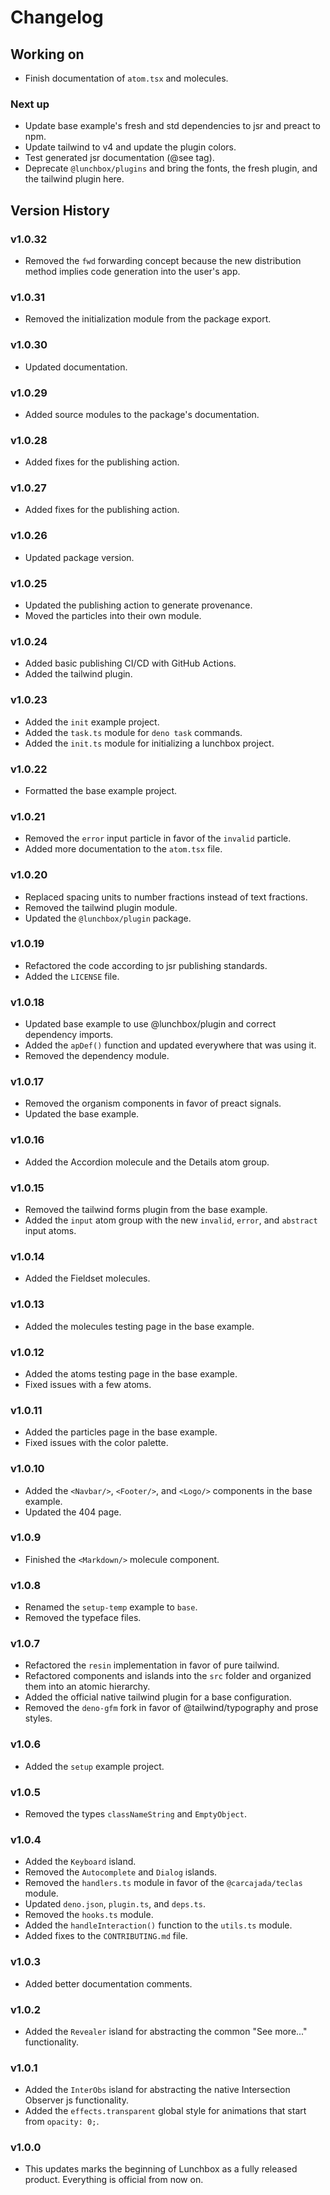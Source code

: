 # Changelog

## Working on

- Finish documentation of `atom.tsx` and molecules.

### Next up

- Update base example's fresh and std dependencies to jsr and preact to npm.
- Update tailwind to v4 and update the plugin colors.
- Test generated jsr documentation (@see tag).
- Deprecate `@lunchbox/plugins` and bring the fonts, the fresh plugin, and the
  tailwind plugin here.

## Version History

### v1.0.32

- Removed the `fwd` forwarding concept because the new distribution method
  implies code generation into the user's app.

### v1.0.31

- Removed the initialization module from the package export.

### v1.0.30

- Updated documentation.

### v1.0.29

- Added source modules to the package's documentation.

### v1.0.28

- Added fixes for the publishing action.

### v1.0.27

- Added fixes for the publishing action.

### v1.0.26

- Updated package version.

### v1.0.25

- Updated the publishing action to generate provenance.
- Moved the particles into their own module.

### v1.0.24

- Added basic publishing CI/CD with GitHub Actions.
- Added the tailwind plugin.

### v1.0.23

- Added the `init` example project.
- Added the `task.ts` module for `deno task` commands.
- Added the `init.ts` module for initializing a lunchbox project.

### v1.0.22

- Formatted the base example project.

### v1.0.21

- Removed the `error` input particle in favor of the `invalid` particle.
- Added more documentation to the `atom.tsx` file.

### v1.0.20

- Replaced spacing units to number fractions instead of text fractions.
- Removed the tailwind plugin module.
- Updated the `@lunchbox/plugin` package.

### v1.0.19

- Refactored the code according to jsr publishing standards.
- Added the `LICENSE` file.

### v1.0.18

- Updated base example to use @lunchbox/plugin and correct dependency imports.
- Added the `apDef()` function and updated everywhere that was using it.
- Removed the dependency module.

### v1.0.17

- Removed the organism components in favor of preact signals.
- Updated the base example.

### v1.0.16

- Added the Accordion molecule and the Details atom group.

### v1.0.15

- Removed the tailwind forms plugin from the base example.
- Added the `input` atom group with the new `invalid`, `error`, and `abstract`
  input atoms.

### v1.0.14

- Added the Fieldset molecules.

### v1.0.13

- Added the molecules testing page in the base example.

### v1.0.12

- Added the atoms testing page in the base example.
- Fixed issues with a few atoms.

### v1.0.11

- Added the particles page in the base example.
- Fixed issues with the color palette.

### v1.0.10

- Added the `<Navbar/>`, `<Footer/>`, and `<Logo/>` components in the base
  example.
- Updated the 404 page.

### v1.0.9

- Finished the `<Markdown/>` molecule component.

### v1.0.8

- Renamed the `setup-temp` example to `base`.
- Removed the typeface files.

### v1.0.7

- Refactored the `resin` implementation in favor of pure tailwind.
- Refactored components and islands into the `src` folder and organized them
  into an atomic hierarchy.
- Added the official native tailwind plugin for a base configuration.
- Removed the `deno-gfm` fork in favor of @tailwind/typography and prose styles.

### v1.0.6

- Added the `setup` example project.

### v1.0.5

- Removed the types `classNameString` and `EmptyObject`.

### v1.0.4

- Added the `Keyboard` island.
- Removed the `Autocomplete` and `Dialog` islands.
- Removed the `handlers.ts` module in favor of the `@carcajada/teclas` module.
- Updated `deno.json`, `plugin.ts`, and `deps.ts`.
- Removed the `hooks.ts` module.
- Added the `handleInteraction()` function to the `utils.ts` module.
- Added fixes to the `CONTRIBUTING.md` file.

### v1.0.3

- Added better documentation comments.

### v1.0.2

- Added the `Revealer` island for abstracting the common "See more..."
  functionality.

### v1.0.1

- Added the `InterObs` island for abstracting the native Intersection Observer
  js functionality.
- Added the `effects.transparent` global style for animations that start from
  `opacity: 0;`.

### v1.0.0

- This updates marks the beginning of Lunchbox as a fully released product.
  Everything is official from now on.
